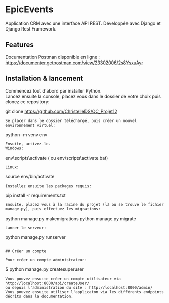 # EpicEvents
Application CRM avec une interface API REST.
Développée avec Django et Django Rest Framework.

## Features

Documentation Postman disponible en ligne :
https://documenter.getpostman.com/view/23302006/2s8YsxuAyr


## Installation & lancement

Commencez tout d'abord par installer Python.  
Lancez ensuite la console, placez vous dans le dossier de votre choix puis clonez ce repository:

git clone https://github.com/ChristelleDS/OC_Projet12
```
Se placer dans le dossier téléchargé, puis créer un nouvel environnement virtuel:
```
python -m venv env
```
Ensuite, activez-le.
Windows:
```
env\scripts\activate   ( ou env\scripts\activate.bat)
```
Linux:
```
source env/bin/activate
```
Installez ensuite les packages requis:
```
pip install -r requirements.txt
```
Ensuite, placez vous à la racine du projet (là ou se trouve le fichier manage.py), puis effectuez les migrations:
```
python manage.py makemigrations
python manage.py migrate
```
Lancer le serveur: 
```
python manage.py runserver
```

## Créer un compte

Pour créer un compte administrateur: 
```
$ python manage.py createsuperuser
```
Vous pouvez ensuite créer un compte utilisateur via http://localhost:8000/api/createUser/ 
ou depuis l'administration du site : http://localhost:8000/admin/
Vous pouvez ensuite utiliser l'applicaton via les différents endpoints décrits dans la documentation. 

